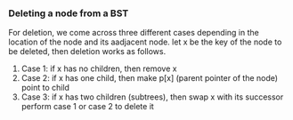 ### Deleting a node from a BST

For deletion, we come across three different cases depending in the location of the node and its aadjacent node. let x be the key of the node to be deleted, then deletion works as follows.

  1. Case 1:
     if x has no children, then remove x
  2. Case 2:
     if x has one child, then make p[x] (parent pointer of the node) point to child
  3. Case 3:
     if x has two children (subtrees), then swap x with its successor perform case 1 or case 2 to delete it

